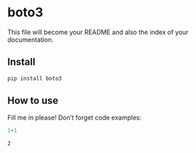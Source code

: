 boto3
================

<!-- WARNING: THIS FILE WAS AUTOGENERATED! DO NOT EDIT! -->

This file will become your README and also the index of your
documentation.

## Install

``` sh
pip install boto3
```

## How to use

Fill me in please! Don’t forget code examples:

``` python
1+1
```

    2
